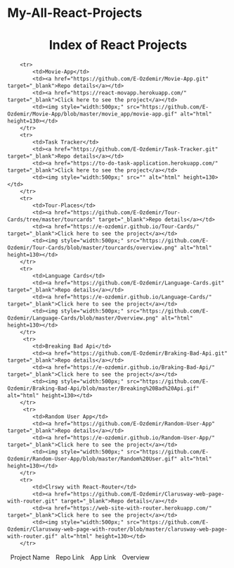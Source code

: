 # My-All-React-Projects
<p align="center"> 

<h1 align="center">Index of React Projects</h1>

</p>

<table>
    <thead>
        <tr>
            <td align="center">Project Name</td>
            <td align="center">Repo Link</td>
            <td align="center">App Link</td>
            <td align="center">Overview</td>
        </tr>
    </thead>
    <tbody> 
        
        <tr>
            <td>Movie-App</td>
            <td><a href="https://github.com/E-Ozdemir/Movie-App.git" target="_blank">Repo details</a></td>
            <td><a href="https://react-movapp.herokuapp.com/" target="_blank">Click here to see the project</a></td>
            <td><img style="width:500px;" src="https://github.com/E-Ozdemir/Movie-App/blob/master/movie_app/movie-app.gif" alt="html" height=130></td> 
        </tr>
        <tr>
            <td>Task Tracker</td>
            <td><a href="https://github.com/E-Ozdemir/Task-Tracker.git" target="_blank">Repo details</a></td>
            <td><a href="https://to-do-task-application.herokuapp.com/" target="_blank">Click here to see the project</a></td>
            <td><img style="width:500px;" src="" alt="html" height=130></td> 
        </tr>
        <tr>
            <td>Tour-Places</td>
            <td><a href="https://github.com/E-Ozdemir/Tour-Cards/tree/master/tourcards" target="_blank">Repo details</a></td>
            <td><a href="https://e-ozdemir.github.io/Tour-Cards/" target="_blank">Click here to see the project</a></td>
            <td><img style="width:500px;" src="https://github.com/E-Ozdemir/Tour-Cards/blob/master/tourcards/overview.png" alt="html" height=130></td> 
        </tr>
        <tr>
            <td>Language Cards</td>
            <td><a href="https://github.com/E-Ozdemir/Language-Cards.git" target="_blank">Repo details</a></td>
            <td><a href="https://e-ozdemir.github.io/Language-Cards/" target="_blank">Click here to see the project</a></td>
            <td><img style="width:500px;" src="https://github.com/E-Ozdemir/Language-Cards/blob/master/Overview.png" alt="html" height=130></td> 
        </tr>
         <tr>
            <td>Breaking Bad Api</td>
            <td><a href="https://github.com/E-Ozdemir/Braking-Bad-Api.git" target="_blank">Repo details</a></td>
            <td><a href="https://e-ozdemir.github.io/Braking-Bad-Api/" target="_blank">Click here to see the project</a></td>
            <td><img style="width:500px;" src="https://github.com/E-Ozdemir/Braking-Bad-Api/blob/master/Breaking%20Bad%20Api.gif" alt="html" height=130></td> 
        </tr>
         <tr>
            <td>Random User App</td>
            <td><a href="https://github.com/E-Ozdemir/Random-User-App" target="_blank">Repo details</a></td>
            <td><a href="https://e-ozdemir.github.io/Random-User-App/" target="_blank">Click here to see the project</a></td>
            <td><img style="width:500px;" src="https://github.com/E-Ozdemir/Random-User-App/blob/master/Random%20User.gif" alt="html" height=130></td> 
        </tr>
        <tr>
            <td>Clrswy with React-Router</td>
            <td><a href="https://github.com/E-Ozdemir/Clarusway-web-page-with-router.git" target="_blank">Repo details</a></td>
            <td><a href="https://web-site-with-router.herokuapp.com/" target="_blank">Click here to see the project</a></td>
            <td><img style="width:500px;" src="https://github.com/E-Ozdemir/Clarusway-web-page-with-router/blob/master/clarusway-web-page-with-router.gif" alt="html" height=130></td> 
        </tr>
      
</tbody>
</table>
